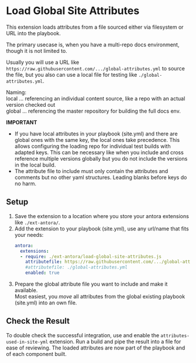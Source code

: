 # Load Global Site Attributes

This extension loads attributes from a file sourced either via filesystem or URL into the playbook.

The primary usecase is, when you have a multi-repo docs environment, though it is not limited to.

Usually you will use a URL like `https://raw.githubusercontent.com/.../global-attributes.yml` to
source the file, but you also can use a local file for testing like `./global-attributes.yml`.

Naming:\
local ... referencing an individual content source, like a repo with an actual version checked out\
global ... referencing the master repository for building the full docs env.

**IMPORTANT**
* If you have local attributes in your playbook (site.yml) and there are global ones with the same key,
the local ones take precedence. This allows configuring the loading repo for individual test builds
with adapted keys. This can be necessary like when you include and cross reference multiple versions globally but
you do not include the versions in the local build.
* The attribute file to include must only contain the attributes and comments but no other yaml structures. Leading blanks before keys do no harm.

## Setup

1. Save the extension to a location where you store your antora extensions like `./ext-antora/`.
2. Add the extension to your playbook (site.yml), use any url/name that fits your needs:
   ```yml
   antora:
     extensions:
     - require: ./ext-antora/load-global-site-attributes.js
       attributefile: https://raw.githubusercontent.com/.../global-attributes.yml
       #attributefile: ./global-attributes.yml
       enabled: true
   ```
3. Prepare the global attribute file you want to include and make it available.\
Most easiest, you _move_ all attributes from the global existing playbook (site.yml) into an own file.

## Check the Result

To double check the successful integration, use and enable the `attributes-used-in-site-yml` extension. Run a build and pipe the result into a file for ease of reviewing. The loaded attributes are now part of the playbook and of each component built.
